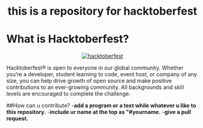 <h1 align="center">this is a repository for hacktoberfest
</h1>
     <h1>What is Hacktoberfest?</h1>
<p align="center">
  <a href="https://hacktoberfest.digitalocean.com/">
    <img alt="hacktoberfest" src="https://hacktoberfest.digitalocean.com/assets/logo-hf19-header-8245176fe235ab5d942c7580778a914110fa06a23c3d55bf40e2d061809d8785.svg"/>
  </a>
</p>
Hacktoberfest® is open to everyone in our global community. Whether you’re a developer, student learning to code, event host, or company of any size, you can help drive growth of open source and make positive contributions to an ever-growing community. All backgrounds and skill levels are encouraged to complete the challenge.

##How can u contribute?
-**add a program or a text while whatever u like to this repository.**
-**include ur name at the top as "#yourname.**
-**give a pull request.**


